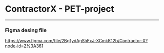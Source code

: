 # ContractorX - PET-project
***

### Figma desing file
https://www.figma.com/file/2Bg1ydAgShFxJrXCmkK12b/Contractor-X?node-id=2%3A361
